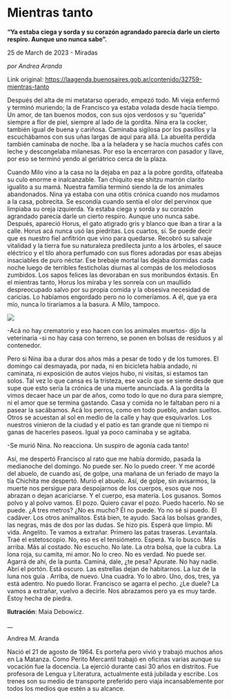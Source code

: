 # Mientras tanto

**“Ya estaba ciega y sorda y su corazón agrandado parecía darle un cierto respiro. Aunque uno nunca sabe”.**

25 de March de 2023 - Miradas

_por Andrea Aranda_

Link original: https://laagenda.buenosaires.gob.ar/contenido/32759-mientras-tanto



Después del alta de mi metatarso operado, empezó todo. Mi vieja enfermó y terminó muriendo; la de Francisco ya estaba volada desde hacía tiempo. Un amor, de tan buenos modos, con sus ojos verdosos y su “querida” siempre a flor de piel, siempre al lado de la gordita. Nina era la cocker, también igual de buena y cariñosa. Caminaba sigilosa por los pasillos y la escuchábamos con sus uñas largas de aquí para allá. La abuelita perdida también caminaba de noche. Iba a la heladera y se hacía muchos cafés con leche y descongelaba milanesas. Por eso la encerraron con pasador y llave, por eso se terminó yendo al geriátrico cerca de la plaza.




Cuando Milo vino a la casa no la dejaba en paz a la pobre gordita, olfateaba su culo enorme e inalcanzable. Tan chiquito ese shitzu marrón clarito igualito a su mamá. Nuestra familia terminó siendo la de los animales abandonados. Nina ya estaba con una otitis crónica cuando nos mudamos a la casa, pobrecita. Se escondía cuando sentía el olor del pervinox que limpiaba su oreja izquierda. Ya estaba ciega y sorda y su corazón agrandado parecía darle un cierto respiro. Aunque uno nunca sabe. Después, apareció Horus, el gato atigrado gris y blanco que iban a tirar a la calle. Horus acá nunca usó las piedritas. Los cuartos, sí. Se puede decir que es nuestro fiel anfitrión que vino para quedarse. Recobró su salvaje vitalidad y la tierra fue su naturaleza predilecta junto a los árboles, el sauce eléctrico y el tilo ahora perfumado con sus flores adoradas por esas abejas insaciables de puro néctar. Ese brebaje mortal las dejaba dormidas cada noche luego de terribles festicholas diurnas al compás de los melodiosos zumbidos. Los sapos felices las devoraban en sus moribundos éxtasis. En el mientras tanto, Horus los miraba y les sonreía con un maullido despreocupado salvo por su propia comida y la obsesiva necesidad de caricias. Lo habíamos engordado pero no lo comeríamos. A él, que ya era mío, nunca lo tiraríamos a la basura. A Milo, tampoco.




![](https://cdn.feater.me/files/images/1030247/79dafc17-d822-4565-8059-874a93f9ffb9.jpeg)




-Acá no hay crematorio y eso hacen con los animales muertos- dijo la veterinaria -si no hay casa con terreno, se ponen en bolsas de residuos y al contenedor.




Pero si Nina iba a durar dos años más a pesar de todo y de los tumores. El domingo caí desmayada, por nada, ni en bicicleta había andado, ni caminata, ni exposición de autos viejos hubo, ni visitas, si estamos tan solos. Tal vez lo que cansa es la tristeza, ese vacío que se siente desde que supe que esto sería la crónica de una muerte anunciada. A la gordita la vimos decaer hace un par de años, como todo lo que no dura para siempre, ni el amor que se termina gastando. Casa y comida no le faltaban pero ni a pasear la sacábamos. Acá los perros, como en todo pueblo, andan sueltos. Otros se acuestan al sol en medio de la calle y hay que esquivarlos. Los nuestros vinieron de la ciudad y el patio es tan grande que ni tiempo ni ganas de hacerles paseos. Igual ya poco caminaba y se agitaba.




-Se murió Nina. No reacciona. Un suspiro de agonía cada tanto!




Así, me despertó Francisco al rato que me había dormido, pasada la medianoche del domingo. No puede ser. No lo puedo creer. Y me acordé del abuelo, de cuando así, de golpe, una mañana de un feriado de mayo la tía Chichita me despertó. Murió el abuelo. Así, de golpe, sin avisarmos, la muerte nos persigue para despojarnos de los cuerpos, esos que nos abrazan o dejan acariciarse. Y el cuerpo, esa materia. Los gusanos. Somos polvo y al polvo vamos. El pozo. Quiero cavar el pozo. Puedo hacerlo. No se puede. ¿A tres metros? ¿No es mucho? Él no puede. Yo no sé si puedo. El cadáver. Los otros animalitos. Está bien, te ayudo. Sacá las bolsas grandes, las negras, más de dos por las dudas. Se hizo pis. Esperá que limpio. Mi vida. Angelito. Te vamos a extrañar. Primero las patas traseras. Levantala. Traé el estetoscopio. No, eso es el tensiómetro. Esperá. Ya lo busco. Más arriba. Más al costado. No escucho. No late. La otra bolsa, que la cubra. La lona roja, su camita, mi amor. No lo creo. No es verdad. No puede ser. Agarrá de ahí, de la punta. Caminá, dale, ¿te pesa? Apurate. No hay nadie. Abrí el portón. Está oscuro. Las estrellas dejan de habitarnos. La luz de la luna nos guía . Arriba, de nuevo. Una cuadra. Yo lo abro. Uno, dos, tres, ya está adentro. No puedo llorar. Francisco se agarra el pecho. ¿Le duele? La vamos a extrañar, vuelvo a decirle. Nos abrazamos pero ya es muy tarde. Estoy hecha de piedra.




**Ilutración**: Maia Debowicz.




\_\_




Andrea M. Aranda




Nació el 21 de agosto de 1964. Es porteña pero vivió y trabajó muchos años en La Matanza. Como Perito Mercantil trabajó en oficinas varias aunque su vocación fue la docencia. La ejerció durante casi 30 años en distritos. Fue profesora de Lengua y Literatura, actualmente está jubilada y escribe. Los trenes son su medio de transporte preferido pero viaja incansablemente por todos los medios que estén a su alcance.



